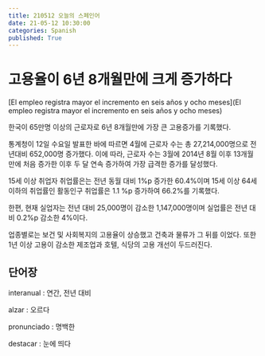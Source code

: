 ```yaml
---
title: 210512 오늘의 스페인어
date: 21-05-12 10:30:00
categories: Spanish
published: True
---
```


# 고용율이 6년 8개월만에 크게 증가하다

[El empleo registra mayor el incremento en seis años y ocho meses](El empleo registra mayor el incremento en seis años y ocho meses)

한국이 65만명 이상의 근로자로 6년 8개월만에 가장 큰 고용증가를 기록했다.

통계청이 12일 수요일 발표한 바에 따르면 4월에 근로자 수는 총 27,214,000명으로 전년대비 652,000명 증가했다. 이에 따라, 근로자 수는 3월에 2014년 8월 이후 13개월만에 처음 증가한 이후 두 달 연속 증가하여 가장 급격한 증가를 달성했다.

15세 이상 취업자 취업률은는 전년 동월 대비 1%p 증가한 60.4%이며 15세 이상 64세 이하의 취업률인 활동인구 취업률은 1.1 %p 증가하여 66.2%를 기록했다.

한편, 현재 실업자는 전년 대비 25,000명이 감소한 1,147,000명이며 실업률은 전년 대비 0.2%p 감소한 4%이다.

업종별로는 보건 및 사회복지의 고용율이 상승했고 건축과 물류가 그 뒤를 이었다. 또한 1년 이상 고용이 감소한 제조업과 호텔, 식당의 고용 개선이 두드러진다.

## 단어장

interanual : 연간, 전년 대비

alzar : 오르다

pronunciado : 명백한

destacar : 눈에 띄다
